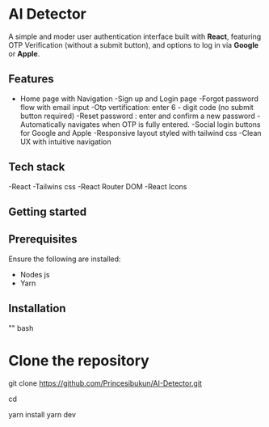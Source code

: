 # AI Detector

A simple and moder user authentication interface built with **React**, featuring OTP Verification (without a submit button), and options to log in via **Google** or **Apple**.

## Features
- Home page with Navigation
-Sign up and Login page
-Forgot password flow with email input
-Otp vertification: enter 6 - digit code (no submit button required)
-Reset password : enter and confirm a new password
-Automatically navigates when OTP is fully entered.
-Social login buttons for Google and Apple
-Responsive layout styled with tailwind css
-Clean UX with intuitive navigation

## Tech stack

-React
-Tailwins css
-React Router DOM
-React Icons

##  Getting started

## Prerequisites

Ensure the following are installed:
- Nodes js
- Yarn

## Installation

"" bash

# Clone the repository
git clone https://github.com/Princesibukun/AI-Detector.git

cd

yarn install
yarn dev